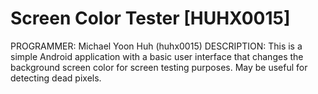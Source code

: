 Screen Color Tester [HUHX0015]
======================

PROGRAMMER: Michael Yoon Huh (huhx0015)
DESCRIPTION: This is a simple Android application with a basic user interface that changes the background screen color for screen testing purposes. May be useful for detecting dead pixels.
